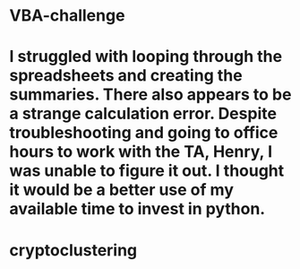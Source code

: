 # VBA-challenge

# I struggled with looping through the spreadsheets and creating the summaries. There also appears to be a strange calculation error. Despite troubleshooting and going to office hours to work with the TA, Henry, I was unable to figure it out. I thought it would be a better use of my available time to invest in python. 
# cryptoclustering
